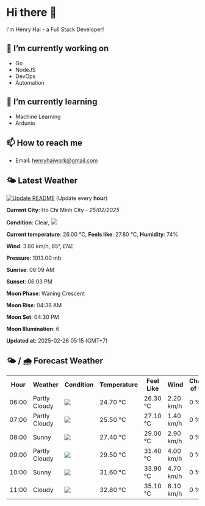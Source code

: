 # Hi there 👋

I'm Henry Hai - a Full Stack Developer!

## 🔭 I’m currently working on

- Go
- NodeJS
- DevOps
- Automation

## 🌱 I’m currently learning

- Machine Learning
- Ardunio

## 📫 How to reach me

- Email: <henryhaiwork@gmail.com>

## 🌤️ Latest Weather
[![Update README](https://github.com/henry0hai/henry0hai/actions/workflows/udpateReadme.yml/badge.svg)](https://github.com/henry0hai/henry0hai/actions/workflows/udpateReadme.yml)
(Update every **hour**)
<!-- CURRENT_WEATHER:START -->
**Current City**: Ho Chi Minh City - *25/02/2025*

**Condition**: Clear, <img src="https://cdn.weatherapi.com/weather/64x64/night/113.png"/>

**Current temperature**: 26.00 °C, **Feels like**: 27.80 °C, **Humidity**: 74%

**Wind**: 3.60 km/h, 65°, *ENE*

**Pressure**: 1013.00 mb

**Sunrise**: 06:09 AM

**Sunset**: 06:03 PM

**Moon Phase**: Waning Crescent

**Moon Rise**: 04:38 AM

**Moon Set**: 04:30 PM

**Moon Illumination**: 6

**Updated at**: 2025-02-26 05:15 (GMT+7)<!-- CURRENT_WEATHER:END -->

## 🌤️ / 🌧️ Forecast Weather
<!-- FORECAST_WEATHER:START -->
<table>
		<tr>
			<th>Hour</th>
			<th>Weather</th>
			<th>Condition</th>
			<th>Temperature</th>
			<th>Feel Like</th>
			<th>Wind</th>
			<th>Chance of Rain</th>
		</tr>
				<tr>
					<td>06:00</td>
					<td>Partly Cloudy </td>
					<td><img src='https://cdn.weatherapi.com/weather/64x64/night/116.png'/></td>
					<td>24.70 °C</td>
					<td>26.30 °C</td>
					<td>2.20 km/h</td>
					<td>0 %</td>
				</tr>
				<tr>
					<td>07:00</td>
					<td>Partly Cloudy </td>
					<td><img src='https://cdn.weatherapi.com/weather/64x64/day/116.png'/></td>
					<td>25.50 °C</td>
					<td>27.10 °C</td>
					<td>1.40 km/h</td>
					<td>0 %</td>
				</tr>
				<tr>
					<td>08:00</td>
					<td>Sunny</td>
					<td><img src='https://cdn.weatherapi.com/weather/64x64/day/113.png'/></td>
					<td>27.40 °C</td>
					<td>29.00 °C</td>
					<td>2.90 km/h</td>
					<td>0 %</td>
				</tr>
				<tr>
					<td>09:00</td>
					<td>Partly Cloudy </td>
					<td><img src='https://cdn.weatherapi.com/weather/64x64/day/116.png'/></td>
					<td>29.50 °C</td>
					<td>31.40 °C</td>
					<td>4.00 km/h</td>
					<td>0 %</td>
				</tr>
				<tr>
					<td>10:00</td>
					<td>Sunny</td>
					<td><img src='https://cdn.weatherapi.com/weather/64x64/day/113.png'/></td>
					<td>31.60 °C</td>
					<td>33.90 °C</td>
					<td>4.70 km/h</td>
					<td>0 %</td>
				</tr>
				<tr>
					<td>11:00</td>
					<td>Cloudy </td>
					<td><img src='https://cdn.weatherapi.com/weather/64x64/day/119.png'/></td>
					<td>32.80 °C</td>
					<td>35.10 °C</td>
					<td>6.10 km/h</td>
					<td>0 %</td>
				</tr>
</table>
<!-- FORECAST_WEATHER:END -->
